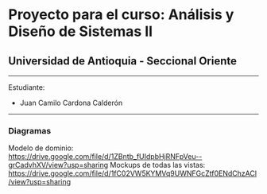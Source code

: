 # Proyecto para el curso: Análisis y Diseño de Sistemas II 
## Universidad de Antioquia - Seccional Oriente 

---

Estudiante: 
* Juan Camilo Cardona Calderón 

---

### Diagramas
Modelo de dominio: https://drive.google.com/file/d/1ZBntb_fUIdpbHjRNFpVeu--grCadvhXV/view?usp=sharing
Mockups de todas las vistas: https://drive.google.com/file/d/1fC02VW5KYMVq9UWNFGcZtf0ENdChzACl/view?usp=sharing
